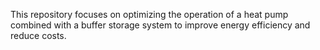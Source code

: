 This repository focuses on optimizing the operation of a heat pump combined with a buffer storage system to improve energy efficiency and reduce costs.
